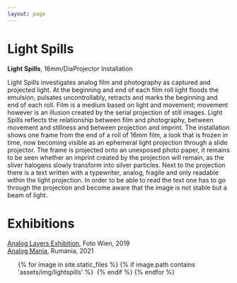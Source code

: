 ```yaml
---
layout: page
---
```


# Light Spills

<strong><b>Light Spills</b></strong>, 16mm/DiaProjector Installation

Light Spills investigates analog film and photography as captured and projected light. At the beginning and end of each film roll light floods the emulsion, pulsates uncontrollably, retracts and marks the beginning and end of each roll. Film is a medium based on light and movement; movement however is an illusion created by the serial projection of still images. Light Spills reflects the relationship between film and photography, between movement and stillness and between projection and imprint. The installation shows one frame from the end of a roll of 16mm film, a look that is frozen in time, now becoming visible as an ephemeral light projection through a slide projector. The frame is projected onto an unexposed photo paper, it remains to be seen whether an imprint created by the projection will remain, as the sliver halogens slowly transform into silver particles. Next to the projection there is a text written with a typewriter, analog, fragile and only readable within the light projection. In order to be able to read the text one has to go through the projection and become aware that the image is not stable but a beam of light.

# Exhibitions

<a href="https://www.filmkoopwien.at/de/fotowien/" rel="noopener noreferrer" target="_blank">Analog Layers Exhibition</a>, Foto Wien, 2019<br>
<a href="https://www.analogmania.ro/Analog" rel="noopener noreferrer" target="_blank"> Analog Mania</a>, Rumania, 2021


<ul>
{% for image in site.static_files %}
    {% if image.path contains 'assets/img/lightspills' %}
<a class="img" href="{{ image.path }}"><img title="" src="{{ image.path }}"/></a>
    {% endif %}
{% endfor %}
</ul>
